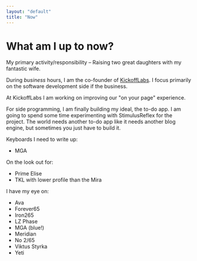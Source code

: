 ```yaml
---
layout: "default"
title: "Now"
---
```


<h1 class="mb-4">What am I up to now?</h1>

My primary activity/responsibility – Raising two great daughters with my fantastic wife.

During _business_ hours, I am the co-founder of [KickoffLabs](https://kickofflabs.com). I focus primarily on the software development side if the business.

At KickoffLabs I am working on improving our "on your page" experience.

For side programming, I am finally building my ideal, the to-do app. I am going to spend some time experimenting with StimulusReflex for the project. The world needs another to-do app like it needs another blog engine, but sometimes you just have to build it.

Keyboards I need to write up:

- MGA

On the look out for:

- Prime Elise
- TKL with lower profile than the Mira

I have my eye on:

- Ava
- Forever65
- Iron265
- LZ Phase
- MGA (blue!)
- Meridian
- No 2/65
- Viktus Styrka
- Yeti
